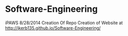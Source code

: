 Software-Engineering
====================

iPAWS
8/28/2014
  Creation Of Repo
  Creation of Website at http://jkerb135.github.io/Software-Engineering/
  
